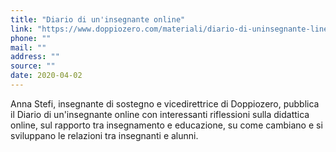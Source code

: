 ```yaml
---
title: "Diario di un'insegnante online"
link: "https://www.doppiozero.com/materiali/diario-di-uninsegnante-line"
phone: ""
mail: ""
address: ""
source: ""
date: 2020-04-02
---
```


Anna Stefi, insegnante di sostegno e vicedirettrice di Doppiozero, pubblica il Diario di un'insegnante online con interessanti riflessioni sulla didattica online, sul rapporto tra insegnamento e educazione, su come cambiano e si sviluppano le relazioni tra insegnanti e alunni.
